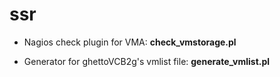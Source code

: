 ssr
===

+ Nagios check plugin for VMA: **check_vmstorage.pl**

+ Generator for ghettoVCB2g's vmlist file: **generate_vmlist.pl**
